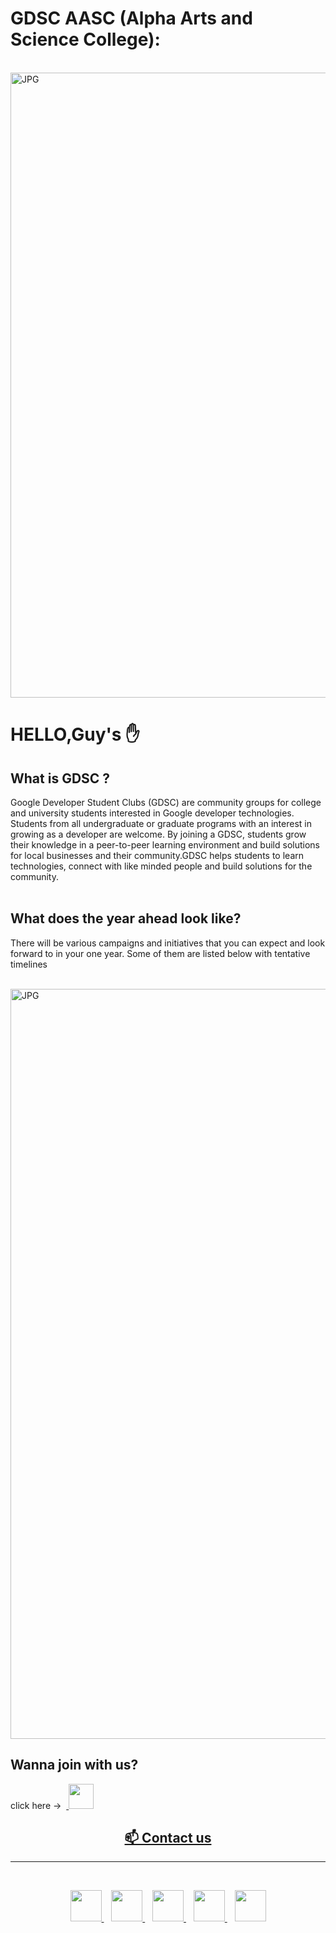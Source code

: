 # GDSC AASC (Alpha Arts and Science College):
</h1>

<br>
<!-- Custom Image.. Beware the width --> 
<img align="centre" alt="JPG" src="https://github.com/KEERTHIVAASEN/aasc/blob/main/img.jpg" width="1000px"/>

# HELLO,Guy's ✋
## What is  GDSC ?  
Google Developer Student Clubs (GDSC) are community groups for college and university students interested in Google developer technologies. Students from all undergraduate or graduate programs with an interest in growing as a developer are welcome. By joining a GDSC, students grow their knowledge in a peer-to-peer learning environment and build solutions for local businesses and their community.GDSC helps students to learn technologies, connect with like minded people and build solutions for the community.
<br>
<br>

## What does the year ahead look like? 
There will be various campaigns and initiatives that you can expect and look forward to in your one year. Some of them are listed below with tentative timelines

<br>
  <img align="centre" alt="JPG" src="https://github.com/KEERTHIVAASEN/aasc/blob/main/img1.jpg" width="1200px"/>
<br>

## Wanna join with us?

click here ->  &nbsp;<a href="https://gdsc.community.dev/alpha-arts-and-science-college-chennai/" target="_blank">
        <img loading="lazy" src="https://googlediscovery.com/wp-content/uploads/google-developers.png" 
    height="40">


</p>

<h2 align="center">📫 Contact us</h2>
<hr>
<br>
<p align="center">
    <a href="https://github.com/GDSC-AASC" target="_blank">
        <img loading="lazy" src="https://distreau.com/github.svg" 
    height="50">
    </a> &nbsp;&nbsp;
    <a href="https://twitter.com/gdscaasc" target="_blank">
        <img loading="lazy" src="https://i.imgur.com/U4Uiaef.png" 
    height="50">
    </a> &nbsp;&nbsp;
    <a href="https://gdsc.community.dev/alpha-arts-and-science-college-chennai/" target="_blank">
        <img loading="lazy" src="https://googlediscovery.com/wp-content/uploads/google-developers.png" 
    height="50">
    </a> &nbsp;&nbsp;
    <a href="https://www.youtube.com/channel/UC6kZzG8H1ehyerVlmYwcVMA" target="_blank">
        <img loading="lazy" src="https://cdn-icons-png.flaticon.com/512/1384/1384060.png" 
    height="50">
    </a> &nbsp;&nbsp;
    <a href="https://www.instagram.com/gdsc_aasc/">
        <img loading="lazy" src="https://cdn-icons-png.flaticon.com/512/2111/2111463.png" 
    height="50">
    </a>    
</p>
